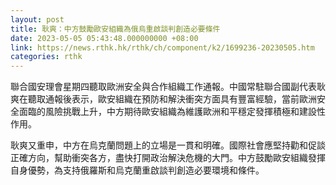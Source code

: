 ```yaml
---
layout: post
title: 耿爽：中方鼓勵歐安組織為俄烏重啟談判創造必要條件
date: 2023-05-05 05:43:48.000000000 +08:00
link: https://news.rthk.hk/rthk/ch/component/k2/1699236-20230505.htm
categories: rthk
---
```


聯合國安理會星期四聽取歐洲安全與合作組織工作通報。中國常駐聯合國副代表耿爽在聽取通報後表示，歐安組織在預防和解決衝突方面具有豐富經驗，當前歐洲安全面臨的風險挑戰上升，中方期待歐安組織為維護歐洲和平穩定發揮積極和建設性作用。

耿爽又重申，中方在烏克蘭問題上的立場是一貫和明確。國際社會應堅持勸和促談正確方向，幫助衝突各方，盡快打開政治解決危機的大門。中方鼓勵歐安組織發揮自身優勢，為支持俄羅斯和烏克蘭重啟談判創造必要環境和條件。
